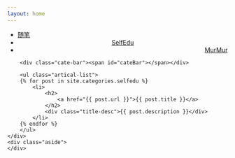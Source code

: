 ```yaml
---
layout: home
---
```


<div class="index-content selfedu">
    <div class="section">
        <ul class="artical-cate">
            <li><a href="/"><span>随笔</span></a></li>
            <li class="on" style="text-align:center"><a href="/SelfEdu"><span>SelfEdu</span></a></li>
            <li style="text-align:right"><a href="/MurMur"><span>MurMur</span></a></li>
        </ul>

        <div class="cate-bar"><span id="cateBar"></span></div>

        <ul class="artical-list">
        {% for post in site.categories.selfedu %}
            <li>
                <h2>
                    <a href="{{ post.url }}">{{ post.title }}</a>
                </h2>
                <div class="title-desc">{{ post.description }}</div>
            </li>
        {% endfor %}
        </ul>
    </div>
    <div class="aside">
    </div>
</div>


